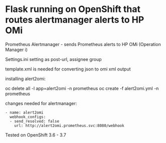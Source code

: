 # Flask running on OpenShift that routes alertmanager alerts to HP OMi
  
Prometheus Alertmanager - sends Prometheus alerts to HP OMi (Operation Manager i)  

Settings.ini setting as post-url, assignee group

template.xml is needed for converting json to omi xml output

installing alert2omi:

oc delete all -l app=alert2omi -n prometheus
oc create -f alert2omi.yml -n prometheus

changes needed for alertmanager:

```
- name: alert2omi
  webhook_configs:
  - send_resolved: false
    url: http://alert2omi.prometheus.svc:8080/webhook
```

Tested on OpenShift 3.6 - 3.7
